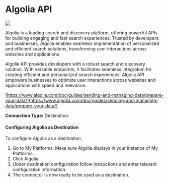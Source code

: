 # Algolia API

![](https://lh7-us.googleusercontent.com/bMPEpUJVJxoEfkfXfiVhDKvCNcnIQNb8mblblEVZb7XvlCoxevHPvclMGDNfYwoRVmVDupSAzoVyXf1EBgDZmOROxVIlcsM7J0V8kW3eeIaMswOqgpiPKVYsVbMCWi-Jlef9KdvcyxmsKZS9AmIBag)

Algolia is a leading search and discovery platform, offering powerful APIs for building engaging and fast search experiences. Trusted by developers and businesses, Algolia enables seamless implementation of personalized and efficient search solutions, transforming user interactions across websites and applications

Algolia API provides developers with a robust search and discovery solution. With versatile endpoints, it facilitates seamless integration for creating efficient and personalized search experiences. Algolia API empowers businesses to optimize user interactions across websites and applications with speed and relevance..

[https://www.algolia.com/doc/guides/sending-and-managing-data/prepare-your-data/](https://www.algolia.com/doc/guides/sending-and-managing-data/prepare-your-data/)

**Connection Type:** Destination.

#### Configuring Algolia as Destination

To configure Algolia as a destination,

1. Go to My Platforms. Make sure Algolia displays in your instance of My Platforms.
2. Click Algolia.
3. Under destination configuration follow instructions and enter relevant configuration information.
4. The connector is now ready to be used as a destination.
